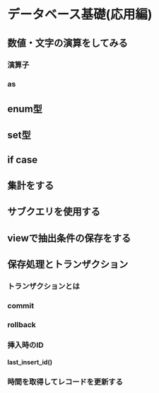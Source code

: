 # データベース基礎(応用編)

## 数値・文字の演算をしてみる

### 演算子

### as

## enum型

## set型

## if case

## 集計をする

## サブクエリを使用する

## viewで抽出条件の保存をする

## 保存処理とトランザクション

### トランザクションとは

### commit

### rollback

### 挿入時のID

#### last_insert_id()

### 時間を取得してレコードを更新する
